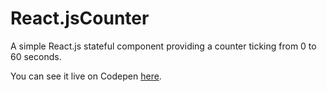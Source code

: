 # React.jsCounter

A simple React.js stateful component providing a counter ticking from 0 to 60 seconds.

You can see it live on Codepen <a href="http://codepen.io/RamonMO/pen/LREzPP">here</a>.
